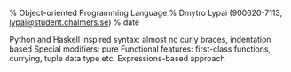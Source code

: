 % Object-oriented Programming Language
% Dmytro Lypai (900620-7113, lypai@student.chalmers.se)
% date

Python and Haskell inspired syntax: almost no curly braces, indentation based
Special modifiers: pure
Functional features: first-class functions, currying, tuple data type etc.
Expressions-based approach

